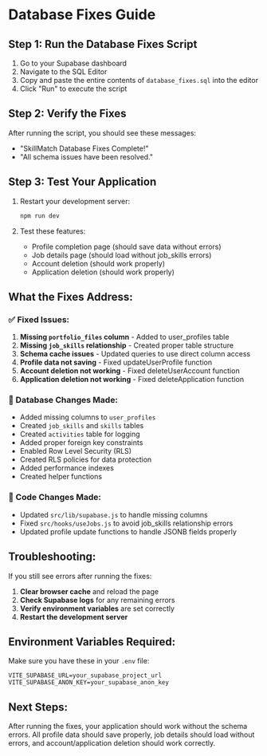 # Database Fixes Guide

## Step 1: Run the Database Fixes Script

1. Go to your Supabase dashboard
2. Navigate to the SQL Editor
3. Copy and paste the entire contents of `database_fixes.sql` into the editor
4. Click "Run" to execute the script

## Step 2: Verify the Fixes

After running the script, you should see these messages:
- "SkillMatch Database Fixes Complete!"
- "All schema issues have been resolved."

## Step 3: Test Your Application

1. Restart your development server:
   ```bash
   npm run dev
   ```

2. Test these features:
   - Profile completion page (should save data without errors)
   - Job details page (should load without job_skills errors)
   - Account deletion (should work properly)
   - Application deletion (should work properly)

## What the Fixes Address:

### ✅ Fixed Issues:
1. **Missing `portfolio_files` column** - Added to user_profiles table
2. **Missing `job_skills` relationship** - Created proper table structure
3. **Schema cache issues** - Updated queries to use direct column access
4. **Profile data not saving** - Fixed updateUserProfile function
5. **Account deletion not working** - Fixed deleteUserAccount function
6. **Application deletion not working** - Fixed deleteApplication function

### 🔧 Database Changes Made:
- Added missing columns to `user_profiles`
- Created `job_skills` and `skills` tables
- Created `activities` table for logging
- Added proper foreign key constraints
- Enabled Row Level Security (RLS)
- Created RLS policies for data protection
- Added performance indexes
- Created helper functions

### 📝 Code Changes Made:
- Updated `src/lib/supabase.js` to handle missing columns
- Fixed `src/hooks/useJobs.js` to avoid job_skills relationship errors
- Updated profile update functions to handle JSONB fields properly

## Troubleshooting:

If you still see errors after running the fixes:

1. **Clear browser cache** and reload the page
2. **Check Supabase logs** for any remaining errors
3. **Verify environment variables** are set correctly
4. **Restart the development server**

## Environment Variables Required:

Make sure you have these in your `.env` file:
```env
VITE_SUPABASE_URL=your_supabase_project_url
VITE_SUPABASE_ANON_KEY=your_supabase_anon_key
```

## Next Steps:

After running the fixes, your application should work without the schema errors. All profile data should save properly, job details should load without errors, and account/application deletion should work correctly.
